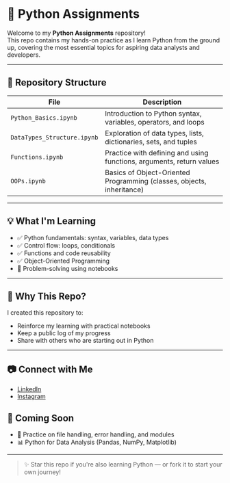 # 🐍 Python Assignments

Welcome to my **Python Assignments** repository!  
This repo contains my hands-on practice as I learn Python from the ground up, covering the most essential topics for aspiring data analysts and developers.

---

## 📁 Repository Structure

| File                        | Description                          |
|----------------------------|--------------------------------------|
| `Python_Basics.ipynb`      | Introduction to Python syntax, variables, operators, and loops |
| `DataTypes_Structure.ipynb`| Exploration of data types, lists, dictionaries, sets, and tuples |
| `Functions.ipynb`          | Practice with defining and using functions, arguments, return values |
| `OOPs.ipynb`               | Basics of Object-Oriented Programming (classes, objects, inheritance) |

---

## 💡 What I'm Learning

- ✅ Python fundamentals: syntax, variables, data types
- ✅ Control flow: loops, conditionals
- ✅ Functions and code reusability
- ✅ Object-Oriented Programming
- 🧠 Problem-solving using notebooks

---

## 📌 Why This Repo?

I created this repository to:
- Reinforce my learning with practical notebooks
- Keep a public log of my progress
- Share with others who are starting out in Python

---

## 📷 Connect with Me

- [LinkedIn](https://www.linkedin.com/in/sugatamondal/)
- [Instagram](https://www.instagram.com/sugata_12/)

## 🌱 Coming Soon

- 🚧 Practice on file handling, error handling, and modules  
- 📊 Python for Data Analysis (Pandas, NumPy, Matplotlib)

---

> ✨ Star this repo if you're also learning Python — or fork it to start your own journey!

